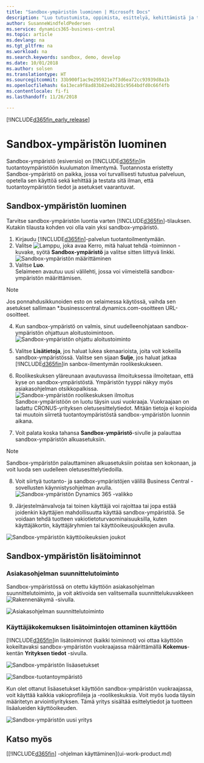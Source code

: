 ```yaml
---
title: "Sandbox-ympäristön luominen | Microsoft Docs"
description: "Luo tutustumista, oppimista, esittelyä, kehittämistä ja testausta varten sopiva ympäristö."
author: SusanneWindfeldPedersen
ms.service: dynamics365-business-central
ms.topic: article
ms.devlang: na
ms.tgt_pltfrm: na
ms.workload: na
ms.search.keywords: sandbox, demo, develop
ms.date: 10/01/2018
ms.author: solsen
ms.translationtype: HT
ms.sourcegitcommit: 33b900f1ac9e295921e7f3d6ea72cc93939d8a1b
ms.openlocfilehash: 6a13eca9f8ad83b82e4b281c9564bdfd0c66f4fb
ms.contentlocale: fi-fi
ms.lasthandoff: 11/26/2018

---
```

[!INCLUDE[d365fin_early_release](includes/d365fin_early_release.md.md)]

# <a name="create-a-sandbox-environment"></a>Sandbox-ympäristön luominen
Sandbox-ympäristö (esiversio) on [!INCLUDE[d365fin](includes/d365fin_md.md)]in tuotantoympäristöön kuulumaton ilmentymä. Tuotannosta eristetty Sandbox-ympäristö on paikka, jossa voi turvallisesti tutustua palveluun, opetella sen käyttöä sekä kehittää ja testata sitä ilman, että tuotantoympäristön tiedot ja asetukset vaarantuvat.

## <a name="to-create-a-sandbox-environment"></a>Sandbox-ympäristön luominen
Tarvitse sandbox-ympäristön luontia varten [!INCLUDE[d365fin](includes/d365fin_md.md)]-tilauksen. Kutakin tilausta kohden voi olla vain yksi sandbox-ympäristö.

1. Kirjaudu [!INCLUDE[d365fin](includes/d365fin_md.md)]-palvelun tuotantoilmentymään.
2. Valitse ![Lamppu, joka avaa Kerro, mitä haluat tehdä -toiminnon](media/ui-search/search_small.png "Kerro, mitä haluat tehdä") -kuvake, syötä **Sandbox-ympäristö** ja valitse sitten liittyvä linkki.
![Sandbox-ympäristön määrittäminen](./media/across-sandbox/sandbox-environment-setup.png)
3. Valitse **Luo**.  
  Selaimeen avautuu uusi välilehti, jossa voi viimeistellä sandbox-ympäristön määrittämisen.
> [!NOTE]  
>  Jos ponnahdusikkunoiden esto on selaimessa käytössä, vaihda sen asetukset sallimaan *.businesscentral.dynamics.com-osoitteen URL-osoitteet.   

4. Kun sandbox-ympäristö on valmis, sinut uudelleenohjataan sandbox-ympäristön ohjattuun aloitustoimintoon.
![Sandbox-ympäristön ohjattu aloitustoiminto](./media/across-sandbox/sandbox-wizard.png)

5. Valitse **Lisätietoja**, jos haluat lukea skenaarioista, joita voit kokeilla sandbox-ympäristössä. Valitse sen sijaan **Sulje**, jos haluat jatkaa [!INCLUDE[d365fin](includes/d365fin_md.md)]in sanbox-ilmentymän roolikeskukseen.
6. Roolikeskuksen yläreunaan avautuvassa ilmoituksessa ilmoitetaan, että kyse on sandbox-ympäristöstä. Ympäristön tyyppi näkyy myös asiakasohjelman otsikkopalkissa.
![Sandbox-ympäristön roolikeskuksen ilmoitus](./media/across-sandbox/sandbox-rolecenter-notification.png)  
Sandbox-ympäristöön on luotu täysin uusi vuokraaja. Vuokraajaan on ladattu CRONUS-yrityksen oletusesittelytiedot. Mitään tietoja ei kopioida tai muutoin siirretä tuotantoympäristöstä sandbox-ympäristön luonnin aikana.
7.  Voit palata koska tahansa **Sandbox-ympäristö**-sivulle ja palauttaa sandbox-ympäristön alkuasetuksiin.
> [!NOTE]  
>  Sandbox-ympäristön palauttaminen alkuasetuksiin poistaa sen kokonaan, ja voit luoda sen uudelleen oletusesittelytiedoilla.  

8.  Voit siirtyä tuotanto- ja sandbox-ympäristöjen välillä Business Central -sovellusten käynnistysohjelman avulla.
![Sandbox-ympäristön Dynamics 365 -valikko](./media/across-sandbox/sandbox-dynamics365-menu.png)

9.  Järjestelmänvalvoja tai toinen käyttäjä voi rajoittaa tai jopa estää joidenkin käyttäjien mahdollisuutta käyttää sandbox-ympäristöä. Se voidaan tehdä tuotteen vakiotietoturvaominaisuuksilla, kuten käyttäjäkortin, käyttäjäryhmien tai käyttöoikeusjoukkojen avulla.

![Sandbox-ympäristön käyttöoikeuksien joukot](./media/across-sandbox/sandbox-permission-sets.png)

## <a name="advanced-functionality-in-the-sandbox-environment"></a>Sandbox-ympäristön lisätoiminnot
### <a name="the-in-client-designer"></a>Asiakasohjelman suunnittelutoiminto
Sandbox-ympäristössä on otettu käyttöön asiakasohjelman suunnittelutoiminto, ja voit aktivoida sen valitsemalla suunnittelukuvakkeen ![Rakennenäkymä](./media/across-sandbox/sandbox-inclient-design-icon.png) -sivulla.

![Asiakasohjelman suunnittelutoiminto](./media/across-sandbox/sandbox-inclient-designer.png)

### <a name="enable-the-advanced-user-experience"></a>Käyttäjäkokemuksen lisätoimintojen ottaminen käyttöön
[!INCLUDE[d365fin](includes/d365fin_md.md)]in lisätoiminnot (kaikki toiminnot) voi ottaa käyttöön kokeiltavaksi sandbox-ympäristön vuokraajassa määrittämällä **Kokemus**-kentän **Yrityksen tiedot** -sivulla.

![Sandbox-ympäristön lisäasetukset](./media/across-sandbox/sandbox-advanced.png)

![Sandbox-tuotantoympäristö](./media/across-sandbox/sandbox-production.png)

Kun olet ottanut lisäasetukset käyttöön sandbox-ympäristön vuokraajassa, voit käyttää kaikkia vakioprofiileja ja -roolikeskuksia. Voit myös luoda täysin määritetyn arviointiyrityksen. Tämä yritys sisältää esittelytiedot ja tuotteen lisäalueiden käyttöoikeuden.

![Sandbox-ympäristön uusi yritys](./media/across-sandbox/sandbox-newcompany.png)


## <a name="see-also"></a>Katso myös
[[!INCLUDE[d365fin](includes/d365fin_md.md)] -ohjelman käyttäminen](ui-work-product.md)  

